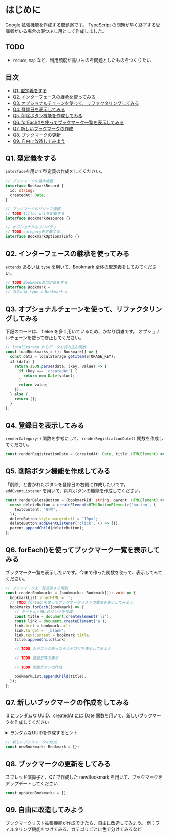 # はじめに

Google 拡張機能を作成する問題案です。
TypeScript の問題が早く終了する受講者がいる場合の暇つぶし用として作成しました。

## TODO

- `reduce`, `map` など、利用頻度が高いものを問題としたものをつくりたい

## 目次

- [Q1. 型定義をする](#q1-型定義をする)
- [Q2. インターフェースの継承を使ってみる](#q2-インターフェースの継承を使ってみる)
- [Q3. オプショナルチェーンを使って、リファクタリングしてみる](#q3-オプショナルチェーンを使ってリファクタリングしてみる)
- [Q4. 登録日を表示してみる](#q4-登録日を表示してみる)
- [Q5. 削除ボタン機能を作成してみる](#q5-削除ボタン機能を作成してみる)
- [Q6. forEach()を使ってブックマーク一覧を表示してみる](#q6-foreachを使ってブックマーク一覧を表示してみる)
- [Q7. 新しいブックマークの作成](#q7-新しいブックマークの作成)
- [Q8. ブックマークの更新](#q8-ブックマークの更新)
- [Q9. 自由に改造してみよう](#q9-自由に改造してみよう)

## Q1. 型定義をする

`interface`を用いて型定義の作成をしてください。

```ts
// ブックマークの基本情報
interface BookmarkRecord {
  id: string;
  createdAt: Date;
}

// ブックマークのリソース情報
// TODO title, urlを定義する
interface BookmarkResource {}

// オプショナルなプロパティ
// TODO categoryを定義する
interface BookmarkOptionalInfo {}
```

## Q2. インターフェースの継承を使ってみる

`extends` あるいは `type` を用いて、Bookmark 全体の型定義をしてみてください。

```ts
// TODO Bookmarkの型定義をする
interface Bookmark =
// あるいは type = Bookmark =
```

## Q3. オプショナルチェーンを使って、リファクタリングしてみる

下記のコードは、if else を多く用いているため、かなり煩雑です。
オプショナルチェーンを使って修正してください。

```ts
// localStorage からデータを読み込む関数
const loadBookmarks = (): Bookmark[] => {
  const data = localStorage.getItem(STORAGE_KEY);
  if (data) {
    return JSON.parse(data, (key, value) => {
      if (key === 'createdAt') {
        return new Date(value);
      }
      return value;
    });
  } else {
    return [];
  }
};
```

## Q4. 登録日を表示してみる

`renderCategory()` 関数を参考にして、`renderRegistrationDate()` 関数を作成してください。

```ts
const renderRegistrationDate = (createdAt: Date, title: HTMLElement) => {};
```

## Q5. 削除ボタン機能を作成してみる

「削除」と書かれたボタンを登録日の右側に作成したいです。
`addEventListener` を用いて、削除ボタンの機能を作成してください。

```ts
const renderDeleteButton = (bookmarkId: string, parent: HTMLElement) => {
  const deleteButton = createElement<HTMLButtonElement>('button', {
    textContent: '削除',
  });
  deleteButton.style.marginLeft = '10px';
  deleteButton.addEventListener('click', () => {});
  parent.appendChild(deleteButton);
};
```

## Q6. forEach()を使ってブックマーク一覧を表示してみる

ブックマーク一覧を表示したいです。今まで作った関数を使って、表示してみてください。

```ts
// ブックマークを一覧表示する関数
const renderBookmarks = (bookmarks: Bookmark[]): void => {
  bookmarkList.innerHTML = '';
  // TODO forEachを使ってブックマークリストの要素を表示してみよう
  bookmarks.forEach((bookmark) => {
    // タイトルとURLのリンクを作成
    const title = document.createElement('li');
    const link = document.createElement('a');
    link.href = bookmark.url;
    link.target = '_blank';
    link.textContent = bookmark.title;
    title.appendChild(link);

    // TODO カテゴリがあったらカテゴリを表示してみよう

    // TODO 登録日時の表示

    // TODO 削除ボタンの作成

    bookmarkList.appendChild(title);
  });
};
```

## Q7. 新しいブックマークの作成をしてみる

id にランダムな UUID、createdAt には Date 関数を用いて、新しいブックマークを作成してください

<details><summary>ランダムなUUIDを作成するヒント</summary>

[Crypto](https://developer.mozilla.org/ja/docs/Web/API/Crypto)を使ってみましょう

</details>

```ts
// 新しいブックマークの作成
const newBookmark: Bookmark = {};
```

## Q8. ブックマークの更新をしてみる

スプレッド演算子と、Q7 で作成した newBookmark を用いて、ブックマークをアップデートしてください

```ts
const updatedBookmarks = [];
```

## Q9. 自由に改造してみよう

ブックマークリスト拡張機能が作成できたら、自由に改造してみよう。
例：フィルタリング機能をつけてみる、カテゴリごとに色で分けてみるなど
